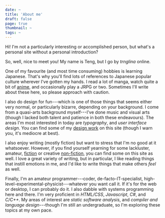 ```yaml
---
date: ~
title: 'About me'
draft: false
page: true
thumbnail: ~
tags: ~
---
```


Hi! I'm not a particularly interesting or accomplished person, but what's a personal site without a personal introduction?

So, well, nice to meet you! My name is Teng, but I go by _trnglina_ online.

One of my favourite (and most time consuming) hobbies is learning Japanese. That's why you'll find lots of references to Japanese popular culture wherever I've gotten my hands. I read a lot of manga, watch quite a bit of [anime](/tags/anime), and occasionally play a JRPG or two. Sometimes I'll write about these here, so please approach with caution.

I also do design for fun---which is one of those things that seems either very normal, or particularly bizarre, depending on your background. I come from a quasi-arts background myself---I've done music and visual arts (though I lacked both talent and patience in both these endeavours). The areas I'm most interested in today are _typography_, and _user interface design_. You can find some of my [design work](/tags/design) on this site (though I warn you, it's mediocre at best).

I also enjoy writing (mostly fiction) but want to stress that I'm no good at it whatsoever. However, if you find yourself yearning for some lackluster, amateur, [fiction](/tags/fiction) or creative [non-fiction](/tags/non-fiction), you can find some on this site as well. I love a great variety of writing, but in particular, I like reading things that instill emotions in me, and I'd like to write things that make others _feel_ as well.

Finally, I'm an amateur programmer---coder, de-facto-IT-specialist, high-level-experimental-physicist---whatever you want call it. If it's for the web or desktop, I can probably do it. I also dabble with systems programming here and there. I'm very proficient in _HTML/CSS_, _Javascript_, _C#_, and _C/C++_. My areas of interest are _static software analysis_, and _compiler and language design_---though I'm still an undergraduate, so I'm exploring these topics at my own pace.
